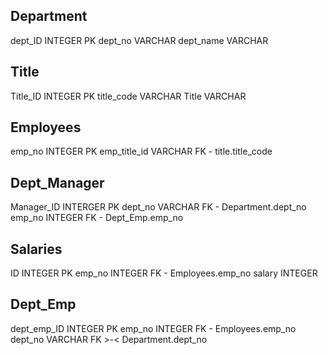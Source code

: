 Department
-
dept_ID INTEGER PK
dept_no VARCHAR 
dept_name VARCHAR

Title
-
Title_ID INTEGER PK
title_code VARCHAR 
Title VARCHAR


Employees
-
emp_no INTEGER PK 
emp_title_id VARCHAR FK - title.title_code


Dept_Manager
-
Manager_ID INTERGER PK
dept_no VARCHAR FK - Department.dept_no
emp_no INTEGER FK - Dept_Emp.emp_no



Salaries
-
ID INTEGER PK
emp_no INTEGER FK - Employees.emp_no
salary INTEGER


Dept_Emp
-
dept_emp_ID INTEGER PK
emp_no INTEGER FK - Employees.emp_no
dept_no VARCHAR FK >-< Department.dept_no